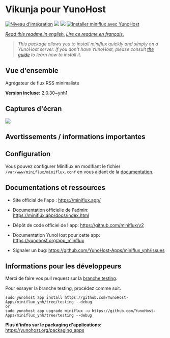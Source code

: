 # Vikunja pour YunoHost

[![Niveau d'intégration](https://dash.yunohost.org/integration/miniflux.svg)](https://dash.yunohost.org/appci/app/miniflux) ![](https://ci-apps.yunohost.org/ci/badges/miniflux.status.svg)  ![](https://ci-apps.yunohost.org/ci/badges/miniflux.maintain.svg)
[![Installer miniflux avec YunoHost](https://install-app.yunohost.org/install-with-yunohost.svg)](https://install-app.yunohost.org/?app=miniflux)

*[Read this readme in english.](./README.md)*
*[Lire ce readme en français.](./README_fr.md)*

> *This package allows you to install miniflux quickly and simply on a YunoHost server.
If you don't have YunoHost, please consult [the guide](https://yunohost.org/#/install) to learn how to install it.*

## Vue d'ensemble

Agrégateur de flux RSS minimaliste

**Version incluse:** 2.0.30~ynh1




## Captures d'écran


   ![](./doc/screenshots/overview.png)




## Avertissements / informations importantes

## Configuration

Vous pouvez configurer Miniflux en modifiant le fichier `/var/www/miniflux/miniflux.conf` en vous aidant de la [documentation](https://miniflux.app/docs/configuration.html).


## Documentations et ressources

* Site official de l'app : https://miniflux.app/

* Documentation officielle de l'admin: https://miniflux.app/docs/index.html
* Dépôt de code officiel de l'app:  https://github.com/miniflux/v2
* Documentation YunoHost pour cette app: https://yunohost.org/app_miniflux
* Signaler un bug: https://github.com/YunoHost-Apps/miniflux_ynh/issues

## Informations pour les développeurs

Merci de faire vos pull request sur la [branche testing](https://github.com/YunoHost-Apps/miniflux_ynh/tree/testing).

Pour essayer la branche testing, procédez comme suit.
```
sudo yunohost app install https://github.com/YunoHost-Apps/miniflux_ynh/tree/testing --debug
or
sudo yunohost app upgrade miniflux -u https://github.com/YunoHost-Apps/miniflux_ynh/tree/testing --debug
```

**Plus d'infos sur le packaging d'applications:** https://yunohost.org/packaging_apps